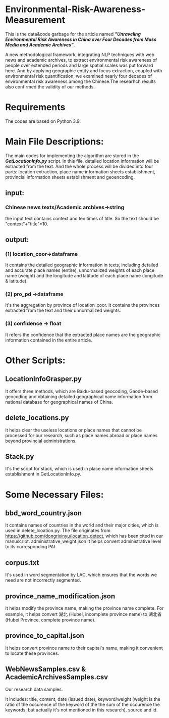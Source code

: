 # Environmental-Risk-Awareness-Measurement
This is the data&code garbage for the article named ***"Unraveling Environmental Risk Awareness in China over Four Decades from Mass Media and Academic Archives"***.

A new methodological framework, integrating NLP techniques with web news and academic archives, to extract environmental risk awareness of people over extended periods and large spatial scales was put forward here. And by applying geographic entity and focus extraction, coupled with environmental risk quantification, we examined nearly four decades of environmental risk awareness among the Chinese.The researhch results also confirmed the validity of our methods.

# Requirements
The codes are based on Python 3.9. 

# Main File Descriptions:
The main codes for implementing the algorithm are stored in the ***GetLocationInfo.py*** script.
In this file, detailed location information will be extracted from the text. And the whole process will be divided into four parts: location  extraction, place name information sheets establishment, provincial information sheets establishment and geoencoding.

## input: 
### Chinese news texts/Academic archives->string
the input text contains context and ten times of title. So the text should be "context"+"title"*10.

## output: 
### (1) location_coor->dataframe
It contains the detailed geographic information in texts, including detailed and accurate place names (entire), unnormalized weights of each place name (weight) and the longitude and latitude of each place name (longitude & latitude).
### (2) pro_pd ->dataframe
It's the aggregation by province of location_coor. It contains the provinces extracted from the text and their unnormalized weights.
### (3) confidence -> float
It refers the confidence that the extracted place names are the geographic information contained in the entire article.

# Other Scripts:
## LocationInfoGrasper.py
It offers three methods, which are Baidu-based geocoding, Gaode-based geocoding and obtaining detailed geographical name information from national database for geographical names of China. 
## delete_locations.py
It helps clear the useless locations or place names that cannot be processed for our research, such as place names abroad or place names beyond provincial administrations.
## Stack.py
It's the script for stack, which is used in place name information sheets establishment in GetLocationInfo.py.

# Some Necessary Files:
## bbd_word_country.json
It contains names of countries in the world and their major cities, which is used in delete_lcoation.py. The file originates from https://github.com/dongrixinyu/location_detect, which has been cited in our manuscript.
administrative_weight.json
It helps convert administrative level to its corresponding PAI.
## corpus.txt
It's used in word segmentation by LAC, which ensures that the words we need are not incorrectly segmented.
## province_name_modification.json
It helps modify the province name, making the province name complete. For example, it helps convert 湖北 (Hubei, incomplete province name)  to 湖北省 (Hubei Province, complete province name).   
## province_to_capital.json
It helps convert province name to their capital's name, making it convenient to locate these provinces.
## WebNewsSamples.csv & AcademicArchivesSamples.csv
Our research data samples.

It includes: title, content, date (issued date), keyword/weight (weight is the ratio of the occurence of the keyword of the the sum of the occurence the keywords, but actually it's not mentioned in this research), source and id.
